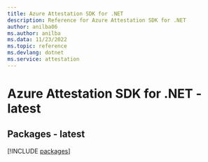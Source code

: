 ```yaml
---
title: Azure Attestation SDK for .NET
description: Reference for Azure Attestation SDK for .NET
author: anilba06
ms.author: anilba
ms.data: 11/23/2022
ms.topic: reference
ms.devlang: dotnet
ms.service: attestation
---
```

# Azure Attestation SDK for .NET - latest
## Packages - latest
[!INCLUDE [packages](attestation-index.md)]